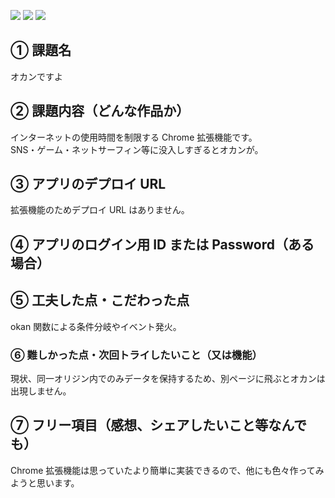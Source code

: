 ![](https://img.shields.io/badge/html-5.0-green)
![](https://img.shields.io/badge/css-blue)
![](https://img.shields.io/badge/JavaScript-orange)

## ① 課題名

オカンですよ

## ② 課題内容（どんな作品か）

インターネットの使用時間を制限する Chrome 拡張機能です。  
SNS・ゲーム・ネットサーフィン等に没入しすぎるとオカンが。

## ③ アプリのデプロイ URL

拡張機能のためデプロイ URL はありません。

## ④ アプリのログイン用 ID または Password（ある場合）

## ⑤ 工夫した点・こだわった点

okan 関数による条件分岐やイベント発火。

### ⑥ 難しかった点・次回トライしたいこと（又は機能）

現状、同一オリジン内でのみデータを保持するため、別ページに飛ぶとオカンは出現しません。

## ⑦ フリー項目（感想、シェアしたいこと等なんでも）

Chrome 拡張機能は思っていたより簡単に実装できるので、他にも色々作ってみようと思います。
